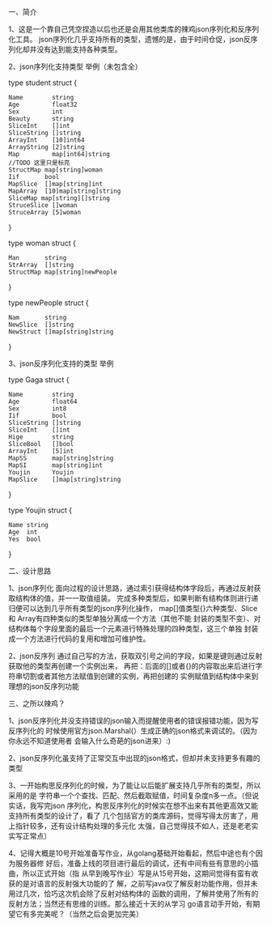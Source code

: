 一、简介

1、这是一个靠自己凭空捏造以后也还是会用其他类库的辣鸡json序列化和反序列化工具。
json序列化几乎支持所有的类型，遗憾的是，由于时间仓促，json反序列化却并没有达到能支持各种类型。

2、json序列化支持类型 举例（未包含全）

type student struct {

	Name        string
	Age         float32
	Sex         int
	Beauty      string
	SliceInt    []int
	SliceString []string
	ArrayInt    [10]int64
	ArrayString [2]string
	Map         map[int64]string
	//TODO 这里只是标亮
	StructMap map[string]woman
	Iif       bool
	MapSlice  []map[string]int
	MapArray  [10]map[string]string
	SliceMap map[string][]string
	StruceSlice []woman
	StruceArray [5]woman
	
}

type woman struct {

	Man       string
	StrArray  []string
	StructMap map[string]newPeople
	
}

type newPeople struct {

	Nam       string
	NewSlice  []string
	NewStruct []map[string]string
	
}

3、json反序列化支持的类型 举例

type Gaga struct {

	Name        string
	Age         float64
	Sex         int8
	Iif         bool
	SliceString []string
	SliceInt    []int
	Hige        string
	SliceBool   []bool
	ArrayInt    [5]int
	MapSS       map[string]string
	MapSI       map[string]int
	Youjin      Youjin
	MapSlice    []map[string]string
	
}

type Youjin struct {

	Name string
	Age  int
	Yes  bool
	
}

二、设计思路

1、json序列化
面向过程的设计思路，通过索引获得结构体字段后，再通过反射获取结构体的值，并一一取值组装。
完成多种类型后，如果判断有结构体则进行递归便可以达到几乎所有类型的json序列化操作，
map[]值类型{}六种类型、Slice 和 Array有四种类似的类型单独分离成一个方法（其他不能
封装的类型不变）、对结构体每个字段里面的最后一个元素进行特殊处理的四种类型，这三个单独
封装成一个方法进行代码的复用和增加可维护性。

2、json反序列
通过自己写的方法，获取双引号之间的字段，如果是键则通过反射获取他的类型再创建一个实例出来，
再把：后面的[]或者{}的内容取出来后进行字符串切割或者其他方法赋值到创建的实例，再把创建的
实例赋值到结构体中来到理想的json反序列功能

三、之所以辣鸡？

1、json反序列化并没支持错误的json输入而提醒使用者的错误报错功能，因为写反序列化的
时候使用官方json.Marshal(）生成正确的json格式来调试的。（因为你永远不知道使用者
会输入什么奇葩的json进来）:)

2、json反序列化虽支持了正常交互中出现的json格式，但却并未支持更多有趣的类型

3、一开始构思反序列化的时候，为了能让以后能扩展支持几乎所有的类型，所以采用的是
字符串一个个查找、匹配、然后截取赋值，时间复杂度n多一点。（但说实话，我写完json
序列化，构思反序列化的时候实在想不出来有其他更高效又能支持所有类型的设计了，看了
几个包括官方的类库源码，觉得写得太厉害了，用上指针较多，还有设计结构处理的多元化
太强，自己觉得技不如人，还是老老实实写正常点）

4、记得大概是10号开始准备写作业，从golang基础开始看起，然后中途也有个因为服务器修
好后，准备上线的项目进行最后的调试，还有中间有些有意思的小插曲，所以正式开始（指
从早到晚写作业）写是从15号开始，这期间觉得有蛮有收获的是对语言的反射强大功能的了
解，之前写java仅了解反射功能作用，但并未用过几次，恰巧这次机会除了反射对结构体的
函数的调用，了解并使用了所有的反射方法；当然还有思维的训练。那么接近十天的从学习
go语言动手开始，有期望它有多完美呢？（当然之后会更加完美）
